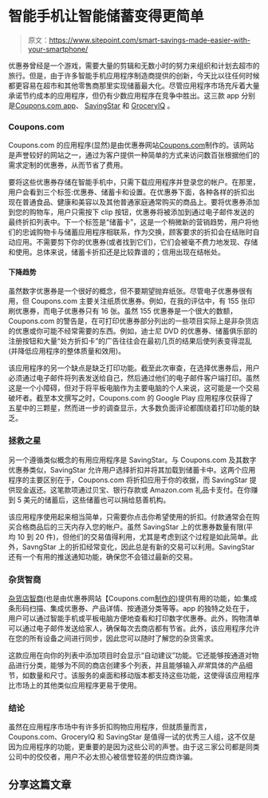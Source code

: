# 智能手机让智能储蓄变得更简单

> 原文：<https://www.sitepoint.com/smart-savings-made-easier-with-your-smartphone/>

优惠券曾经是一个游戏，需要大量的剪辑和无数小时的努力来组织和计划去超市的旅行。但是，由于许多智能手机应用程序制造商提供的创新，今天比以往任何时候都更容易在超市和其他零售商那里实现储蓄最大化。尽管应用程序市场充斥着大量承诺节约成本的应用程序，但仍有少数应用程序在竞争中胜出。这三款 app 分别是[Coupons.com app](https://play.google.com/store/apps/details?id=com.coupons.ciapp)、 [SavingStar](https://savingstar.com/) 和 [GroceryIQ](https://play.google.com/store/apps/details?id=com.coupons.GroceryIQ&feature=search_result#?t=W251bGwsMSwyLDEsImNvbS5jb3Vwb25zLkdyb2NlcnlJUSJd) 。

### Coupons.com

Coupons.com 的应用程序(显然)是由优惠券网站[Coupons.com](http://www.Coupons.com)制作的。该网站是声誉较好的网站之一，通过为客户提供一种简单的方式来访问数百张根据他们的需求定制的优惠券，从而节省了费用。

要将这些优惠券存储在智能手机中，只需下载应用程序并登录您的帐户。在那里，用户会看到三个标签:优惠券、储蓄卡和设置。在优惠券下面，各种各样的折扣出现在普通食品、健康和美容以及其他普通家庭通常购买的商品上。要将优惠券添加到您的购物车，用户只需按下 clip 按钮，优惠券将被添加到通过电子邮件发送的最终折扣列表中。下一个标签是“储蓄卡”，这是一个稍微新的营销趋势，用户将他们的忠诚购物卡与储蓄应用程序相联系，作为交换，顾客要求的折扣会在结账时自动应用。不需要剪下你的优惠券(或者找到它们)，它们会被毫不费力地发现、存储和使用。总体来说，储蓄卡折扣还是比较靠谱的；信用出现在结帐处。

#### 下降趋势

虽然数字优惠券是一个很好的概念，但不要期望抛弃纸张。尽管电子优惠券很有用，但 Coupons.com 主要关注纸质优惠券。例如，在我的评估中，有 155 张印刷优惠券，而电子优惠券只有 16 张。虽然 155 优惠券是一个很大的数额，Coupons.com 的警告是，在可打印优惠券部分列出的一些项目实际上是非杂货店的优惠或你可能不经常需要的东西。例如，迪士尼 DVD 的优惠券、储蓄俱乐部的注册按钮和大量“处方折扣卡”的广告往往会在最初几页的结果后使列表变得混乱(并降低应用程序的整体质量和效用)。

该应用程序的另一个缺点是缺乏打印功能。截至此次审查，在选择优惠券后，用户必须通过电子邮件将列表发送给自己，然后通过他们的电子邮件客户端打印。虽然这是一个小障碍，但对于将平板电脑作为主要电脑的个人来说，这可能是一个交易破坏者。截至本文撰写之时，Coupons.com 的 Google Play 应用程序仅获得了五星中的三颗星，然而进一步的调查显示，大多数负面评论都围绕着打印功能的缺乏。

### 拯救之星

另一个遵循类似概念的有用应用程序是 SavingStar。与 Coupons.com 及其数字优惠券类似，SavingStar 允许用户选择折扣并将其加载到储蓄卡中。这两个应用程序的主要区别在于，Coupons.com 将折扣应用于你的收据，而 SavingStar 提供现金返还。这笔款项通过贝宝、银行存款或 Amazon.com 礼品卡支付。在你赚到 5 美元的储蓄后，这些储蓄也可以捐给慈善机构。

该应用程序使用起来相当简单，只需要你点击你希望使用的折扣。付款通常会在购买合格商品后的三天内存入您的帐户。虽然 SavingStar 上的优惠券数量有限(平均 10 到 20 件)，但他们的交易值得利用，尤其是考虑到这个过程是如此简单。此外，SavngStar 上的折扣经常变化，因此总是有新的交易可以利用。SavingStar 还有一个有用的推送通知功能，确保您不会错过最新的交易。

### 杂货智商

[杂货店智商](http://GroceryIQ.com)(也是由优惠券网站【Coupons.com[制作的](http://www.Coupons.com))提供有用的功能，如:集成条形码扫描、集成优惠券、产品详情、按通道分类等等。app 的独特之处在于，用户可以通过智能手机或平板电脑方便地查看和打印数字优惠券。此外，购物清单可以通过电子邮件发送给家人，确保每次去商店都有节省。此外，该应用程序允许在您的所有设备之间进行同步，因此您可以随时了解您的杂货需求。

这款应用在向你的列表中添加项目时会显示“自动建议”功能。它还能够按通道对物品进行分类，能够为不同的商店创建多个列表，并且能够输入*非常*具体的产品细节，如数量和尺寸。该服务的桌面和移动版本都支持这些功能，这使得该应用程序比市场上的其他类似应用程序更易于使用。

### 结论

虽然在应用程序市场中有许多折扣购物应用程序，但就质量而言，Coupons.com、GroceryIQ 和 SavingStar 是值得一试的优秀三人组，这不仅是因为应用程序的功能，更重要的是因为这些公司的声誉。由于这三家公司都是同类公司中的佼佼者，用户不必太担心被信誉较差的供应商诈骗。

## 分享这篇文章